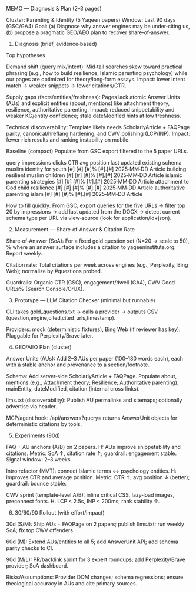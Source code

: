 MEMO — Diagnosis & Plan (2–3 pages)

Cluster: Parenting & Identity (5 Yaqeen papers)
Window: Last 90 days (GSC/GA4)
Goal: (a) Diagnose why answer engines may be under‑citing us, (b) propose a pragmatic GEO/AEO plan to recover share‑of‑answer.

1) Diagnosis (brief, evidence‑based)

Top hypotheses

Demand shift (query mix/intent): Mid‑tail searches skew toward practical phrasing (e.g., how to build resilience, Islamic parenting psychology) while our pages are optimized for theory/long‑form essays. Impact: lower intent match → weaker snippets → fewer citations/CTR.

Supply gaps (facts/entities/freshness): Pages lack atomic Answer Units (AUs) and explicit entities (about, mentions) like attachment theory, resilience, authoritative parenting. Impact: reduced snippetability and weaker KG/entity confidence; stale dateModified hints at low freshness.

Technical discoverability: Template likely needs ScholarlyArticle + FAQPage parity, canonical/hreflang hardening, and CWV polishing (LCP/INP). Impact: fewer rich results and ranking instability on mobile.

Baseline (compact)
Populate from GSC export filtered to the 5 paper URLs.

query	impressions	clicks	CTR	avg position	last updated	existing schema
muslim identity for youth	[#]	[#]	[#]%	[#].[#]	2025‑MM‑DD	Article
building resilient muslim children	[#]	[#]	[#]%	[#].[#]	2025‑MM‑DD	Article
islamic parenting strategies	[#]	[#]	[#]%	[#].[#]	2025‑MM‑DD	Article
attachment to God child resilience	[#]	[#]	[#]%	[#].[#]	2025‑MM‑DD	Article
authoritative parenting islam	[#]	[#]	[#]%	[#].[#]	2025‑MM‑DD	Article

How to fill quickly: From GSC, export queries for the five URLs → filter top 20 by impressions → add last updated from the DOCX → detect current schema type per URL via view‑source (look for application/ld+json).

2) Measurement — Share‑of‑Answer & Citation Rate

Share‑of‑Answer (SoA): For a fixed gold question set (N=20 → scale to 50), % where an answer surface includes a citation to yaqeeninstitute.org. Report weekly.

Citation rate: Total citations per week across engines (e.g., Perplexity, Bing Web); normalize by #questions probed.

Guardrails: Organic CTR (GSC), engagement/dwell (GA4), CWV Good URLs% (Search Console/CrUX).

3) Prototype — LLM Citation Checker (minimal but runnable)

CLI takes gold_questions.txt → calls a provider → outputs CSV (question,engine,cited,cited_urls,timestamp).

Providers: mock (deterministic fixtures), Bing Web (if reviewer has key). Pluggable for Perplexity/Brave later.

4) GEO/AEO Plan (cluster)

Answer Units (AUs): Add 2–3 AUs per paper (100–180 words each), each with a stable anchor and provenance to a section/footnote.

Schema: Add server‑side ScholarlyArticle + FAQPage. Populate about, mentions (e.g., Attachment theory; Resilience; Authoritative parenting), mainEntity, dateModified, citation (internal cross‑links).

llms.txt (discoverability): Publish AU permalinks and sitemaps; optionally advertise via header.

MCP/agent hook: /api/answers?query= returns AnswerUnit objects for deterministic citations by tools.

5) Experiments (90d)

FAQ + AU anchors (A/B) on 2 papers.
H: AUs improve snippetability and citations.
Metric: SoA ↑, citation rate ↑; guardrail: engagement stable.
Signal window: 2–3 weeks.

Intro refactor (MVT): connect Islamic terms ↔ psychology entities.
H: Improves CTR and average position.
Metric: CTR ↑, avg position ↓ (better); guardrail: bounce stable.

CWV sprint (template‑level A/B): inline critical CSS, lazy‑load images, preconnect fonts.
H: LCP < 2.5s, INP < 200ms; rank stability ↑.

6) 30/60/90 Rollout (with effort/impact)

30d (S/M): Ship AUs + FAQPage on 2 papers; publish llms.txt; run weekly SoA; fix top CWV offenders.

60d (M): Extend AUs/entities to all 5; add AnswerUnit API; add schema parity checks to CI.

90d (M/L): PR/backlink sprint for 3 expert roundups; add Perplexity/Brave provider; SoA dashboard.

Risks/Assumptions: Provider DOM changes; schema regressions; ensure theological accuracy in AUs and cite primary sources.